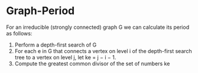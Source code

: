 # Graph-Period
For an irreducible (strongly connected) graph G we can calculate its period as follows:

1. Perform a depth-first search of G
2. For each e in G that connects a vertex on level i of the depth-first search tree to a vertex on level j, let ke = j − i − 1.
3. Compute the greatest common divisor of the set of numbers ke
